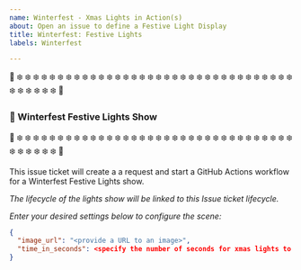 ```yaml
---
name: Winterfest - Xmas Lights in Action(s)
about: Open an issue to define a Festive Light Display
title: Winterfest: Festive Lights
labels: Winterfest

---
```


🎄 ❄️ ❄️ ❄️ ❄️ ❄️ ❄️ ❄️ ❄️ ❄️ ❄️ ❄️ ❄️ ❄️ ❄️ ❄️ ❄️ ❄️ ❄️ ❄️ ❄️ ❄️ ❄️ ❄️ ❄️ ❄️ ❄️ ❄️ ❄️ ❄️ ❄️ ❄️ ❄️ ❄️ ❄️ ❄️ ❄️ ❄️ ❄️ ❄️ ❄️ 🎄

### 🎄 Winterfest Festive Lights Show

🎄 ❄️ ❄️ ❄️ ❄️ ❄️ ❄️ ❄️ ❄️ ❄️ ❄️ ❄️ ❄️ ❄️ ❄️ ❄️ ❄️ ❄️ ❄️ ❄️ ❄️ ❄️ ❄️ ❄️ ❄️ ❄️ ❄️ ❄️ ❄️ ❄️ ❄️ ❄️ ❄️ ❄️ ❄️ ❄️ ❄️ ❄️ ❄️ ❄️ ❄️ 🎄

This issue ticket will create a a request and start a GitHub Actions workflow for a Winterfest Festive Lights show.

_The lifecycle of the lights show will be linked to this Issue ticket lifecycle._

_Enter your desired settings below to configure the scene:_

```json
{
  "image_url": "<provide a URL to an image>",
  "time_in_seconds": <specify the number of seconds for xmas lights to run for>
}
```

